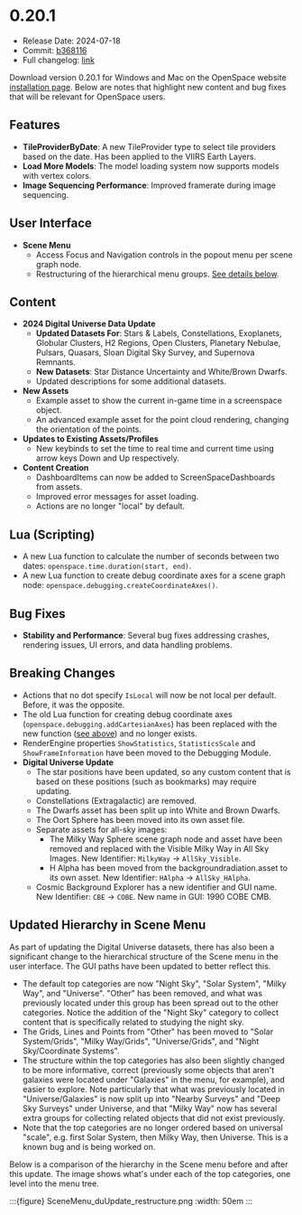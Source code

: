 # 0.20.1
  - Release Date: 2024-07-18
  - Commit: [b368116](https://github.com/OpenSpace/OpenSpace/commit/c26f9db7d427c9d72f339f745cb2e5fb243ca6aa)
  - Full changelog: [link](https://github.com/OpenSpace/OpenSpace/releases/tag/releases%2Fv0.20.1)

Download version 0.20.1 for Windows and Mac on the OpenSpace website [installation page](https://openspaceproject.com/version-0201). Below are notes that highlight new content and bug fixes that will be relevant for OpenSpace users.


## Features
  - **TileProviderByDate**: A new TileProvider type to select tile providers based on the date. Has been applied to the VIIRS Earth Layers.
  - **Load More Models**: The model loading system now supports models with vertex colors.
  - **Image Sequencing Performance**: Improved framerate during image sequencing.

## User Interface
- **Scene Menu**
  - Access Focus and Navigation controls in the popout menu per scene graph node.
  - Restructuring of the hierarchical menu groups. [See details below](#updated-hierarchy-in-scene-menu).

## Content
- **2024 Digital Universe Data Update**
  - **Updated Datasets For**: Stars & Labels, Constellations, Exoplanets, Globular Clusters, H2 Regions, Open Clusters, Planetary Nebulae, Pulsars, Quasars, Sloan Digital Sky Survey, and Supernova Remnants.
  - **New Datasets**: Star Distance Uncertainty and White/Brown Dwarfs.
  - Updated descriptions for some additional datasets.
- **New Assets**
  - Example asset to show the current in-game time in a screenspace object.
  - An advanced example asset for the point cloud rendering, changing the orientation of the points.
- **Updates to Existing Assets/Profiles**
  - New keybinds to set the time to real time and current time using arrow keys Down and Up respectively.
- **Content Creation**
  - DashboardItems can now be added to ScreenSpaceDashboards from assets.
  - Improved error messages for asset loading.
  - Actions are no longer "local" by default.

## Lua (Scripting)
- A new Lua function to calculate the number of seconds between two dates: `openspace.time.duration(start, end)`.
- A new Lua function to create debug coordinate axes for a scene graph node: `openspace.debugging.createCoordinateAxes()`.

## Bug Fixes
- **Stability and Performance**: Several bug fixes addressing crashes, rendering issues, UI errors, and data handling problems.

## Breaking Changes
- Actions that no dot specify `IsLocal` will now be not local per default. Before, it was the opposite.
- The old Lua function for creating debug coordinate axes (`openspace.debugging.addCartesianAxes`) has been replaced with the new function ([see above](#lua-scripting)) and no longer exists.
- RenderEngine properties `ShowStatistics`, `StatisticsScale` and `ShowFrameInformation` have been moved to the Debugging Module.
- **Digital Universe Update**
  - The star positions have been updated, so any custom content that is based on these positions (such as bookmarks) may require updating.
  - Constellations (Extragalactic) are removed.
  - The Dwarfs asset has been split up into White and Brown Dwarfs.
  - The Oort Sphere has been moved into its own asset file.
  - Separate assets for all-sky images:
    - The Milky Way Sphere scene graph node and asset have been removed and replaced with the Visible Milky Way in All Sky Images. New Identifier: `MilkyWay` -> `AllSky_Visible`.
    - H Alpha has been moved from the backgroundradiation.asset to its own asset. New Identifier: `HAlpha` -> `AllSky_HAlpha`.
  - Cosmic Background Explorer has a new identifier and GUI name. New Identifier: `CBE` -> `COBE`. New name in GUI: 1990 COBE CMB.

## Updated Hierarchy in Scene Menu
As part of updating the Digital Universe datasets, there has also been a significant change to the hierarchical structure of the Scene menu in the user interface. The GUI paths have been updated to better reflect this.

  - The default top categories are now "Night Sky", "Solar System", "Milky Way", and "Universe". "Other" has been removed, and what was previously located under this group has been spread out to the other categories. Notice the addition of the "Night Sky" category to collect content that is specifically related to studying the night sky.
  - The Grids, Lines and Points from "Other" has been moved to "Solar System/Grids", "Milky Way/Grids", "Universe/Grids", and "Night Sky/Coordinate Systems".
  - The structure within the top categories has also been slightly changed to be more informative, correct (previously some objects that aren't galaxies were located under "Galaxies" in the menu, for example), and easier to explore. Note particularly that what was previously located in "Universe/Galaxies" is now split up into "Nearby Surveys" and "Deep Sky Surveys" under Universe, and that "Milky Way" now has several extra groups for collecting related objects that did not exist previously.
  - Note that the top categories are no longer ordered based on universal "scale", e.g. first Solar System, then Milky Way, then Universe. This is a known bug and is being worked on.

Below is a comparison of the hierarchy in the Scene menu before and after this update. The image shows what's under each of the top categories, one level into the menu tree.

:::{figure} SceneMenu_duUpdate_restructure.png
:width: 50em
:::
